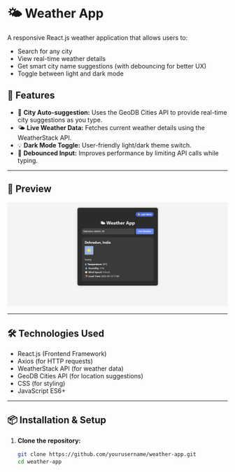 # 🌤 Weather App

A responsive React.js weather application that allows users to:
- Search for any city
- View real-time weather details
- Get smart city name suggestions (with debouncing for better UX)
- Toggle between light and dark mode

## 🔧 Features

- 🌆 **City Auto-suggestion:** Uses the GeoDB Cities API to provide real-time city suggestions as you type.
- 🌤 **Live Weather Data:** Fetches current weather details using the WeatherStack API.
- 💡 **Dark Mode Toggle:** User-friendly light/dark theme switch.
- 🚀 **Debounced Input:** Improves performance by limiting API calls while typing.

---

## 📸 Preview

![alt text](<Screenshot 2025-04-13 171239.png>)

---

## 🛠️ Technologies Used

- React.js (Frontend Framework)
- Axios (for HTTP requests)
- WeatherStack API (for weather data)
- GeoDB Cities API (for location suggestions)
- CSS (for styling)
- JavaScript ES6+

---

## 📦 Installation & Setup

1. **Clone the repository:**
   ```bash
   git clone https://github.com/yourusername/weather-app.git
   cd weather-app
